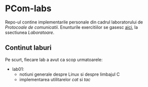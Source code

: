# PCom-labs

Repo-ul contine implementarile personale din cadrul laboratorului de *Protocoale
de comunicatii*. Enunturile exercitiilor se gasesc [aici](https://ocw.cs.pub.ro/courses/pc), la ssectiunea
*Laboratoare*.

## Continut laburi

Pe scurt, fiecare lab a avut ca scop urmatoarele:

* lab01:
  * notiuni generale despre Linux si despre limbajul C
  * implementarea utilitarelor *cat* si *tac*
